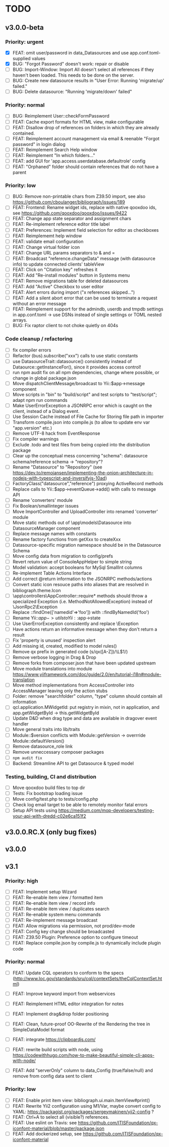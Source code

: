 # TODO

## v3.0.0-beta

### Priority: urgent
- [x] FEAT: omit user/password in data_Datasources and use app.conf.toml-supplied values
- [x] BUG: "Forgot Password" doesn't work: repair or disable
- [ ] BUG: Import-Window: Import All doesn't select all references if they haven't been loaded. This needs to be done on the server. 
- [ ] BUG: Create new datasource results in "User Error: Running 'migrate/up' failed."
- [ ] BUG: Delete datasource: "Running 'migrate/down' failed"

### Priority: normal
- [ ] BUG: Reimplement User::checkFormPassword
- [ ] FEAT: Cache export formats for HTML view, make configurable 
- [ ] FEAT: Disallow drop of references on folders in which they are already contained.
- [ ] FEAT: Reimplement account management via email & reenable "Forgot password" in login dialog
- [ ] FEAT: Reimplement Search Help window
- [ ] FEAT: Reimplement "In which folders..."
- [ ] FEAT: add GUI for 'app.access.userdatabase.defaultrole' config
- [ ] FEAT: "Orphaned" folder should contain references that do not have a parent

### Priority: low
- [ ] BUG: Remove non-printable chars from Z39.50 import, see also https://github.com/cboulanger/bibliograph/issues/189
- [ ] FEAT: Frontend: Rename widget ids, replace with native qooxdoo ids, see https://github.com/qooxdoo/qooxdoo/issues/9422
- [ ] FEAT: Change app state separator and assignment chars
- [ ] FEAT: Re-implement reference editor title label
- [ ] FEAT: Preferences: Implement field selection for editor as checkboxes
- [ ] FEAT: Reimplememt help window
- [ ] FEAT: validate email configuration 
- [ ] FEAT: Change virtual folder icon
- [ ] FEAT: Change URL params separators to & and = 
- [ ] FEAT: Broadcast "reference.changeData" message (with datasource info) to update connected clients' tableView
- [ ] FEAT: Click on "Citation key" refreshes it
- [ ] FEAT: Add "Re-install modules" button in Systems menu
- [ ] FEAT: Remove migrations table for deleted datasources
- [ ] FEAT: Add "Active" Checkbox to user editor
- [ ] FEAT: Alert errors during import ("x references skipped...")
- [ ] FEAT: Add a silent abort error that can be used to terminate a request without an error message
- [ ] FEAT: Reimplement support for the admindb, userdb and tmpdb settings in app.conf.toml -> use DSNs instead of single settings or TOML nested arrays.
- [ ] BUG: Fix raptor client to not choke quietly on 404s 

### Code cleanup / refactoring
- [ ] fix compiler errors
- [ ] Refactor (bus).subscribe("xxx") calls to use static constants
- [ ] use DatasourceTrait::datasource() consistently instead of Dataource::getInstanceFor(), since it provides access control!
- [ ] run npm audit fix on all npm dependencies, change where possible, or change in global package.json
- [ ] Move dispatchClientMessage/broadcast to Yii::$app->message component
- [ ] Move scripts in "bin" to "build/script" and test scripts to "test/script"; adapt npm run commands
- [ ] Make UserErrorException a JSONRPC error which is caught on the client, instead of a Dialog event.
- [ ] Use Session Cache instead of File Cache for Storing file path in importer
- [ ] Transform compile.json into compile.js (to allow to update env var "app.version" etc.)
- [ ] Remove UTF-8 hack from EventResponse
- [ ] Fix compiler warnings
- [ ] Exclude .todo and test files from being copied into the distribution package
- [ ] Clear up the conceptual mess concerning "schema": datasource schema/reference schema -> "repository"?
- [ ] Rename "Datasource" to "Repository" (see https://dev.to/remojansen/implementing-the-onion-architecture-in-nodejs-with-typescript-and-inversifyjs-10ad)
- [ ] FactoryClass("datasource","reference") proxying ActiveRecord methods
- [ ] Replace calls to Yii::$app->eventQueue->add() with calls to message API
- [ ] Rename 'converters' module
- [ ] Fix Boolean/smallinteger issues
- [ ] Move ImportController and UploadController into renamed 'converter' module
- [ ] Move static methods out of \app\models\Datasource into DatasourceManager component
- [ ] Replace message names with constants
- [ ] Rename factory functions from getXxx to createXxx
- [ ] Datasource-specific migration namespace should be in the Datasource Schema
- [ ] Move config data from migration to config/prefs
- [ ] Revert return value of ConsoleAppHelper to simple string
- [ ] Model validation: accept booleans for MySql SmallInt columns
- [ ] Re-implement Table Actions Interface
- [ ] Add correct @return information to the JSONRPC methods/actions
- [ ] Convert static icon resouce paths into aliases that are resolved in bibliograph.theme.Icon
- [ ] \app\controllers\AppController::require* methods should throw a specialized Exception (i.e. MethodNotAllowedException) instead of \JsonRpc2\Exception
- [ ] Replace ::findOne(['namedid'=>'foo']) with ::findByNamedId('foo')
- [ ] Rename Yii::$app->utils to Yii::$app->state
- [ ] Use UserErrorException consistently and replace \Exception
- [ ] Have actions return an informative message when they don't return a result
- [ ] Fix 'property is unused' inspection alert
- [ ] Add missing id, created, modified to model rules()
- [ ] Remove qx prefix in generated code (s/qx([A-Z])/\L$1/)
- [ ] Remove verbose logging in Drag & Drop
- [ ] Remove forks from composer.json that have been updated upstream
- [ ] Move module translations into module https://www.yiiframework.com/doc/guide/2.0/en/tutorial-i18n#module-translation
- [ ] Move method implementations from AccessController into AccessManager leaving only the action stubs 
- [ ] Folder: remove "searchfolder" column, "type" column should contain all information
- [ ] qcl.application.MWidgetId: put registry in mixin, not in application, and app.getWidgetById -> this.getWidgetById
- [ ] Update D&D when drag type and data are available in dragover event handler
- [ ] Move general traits into lib/traits
- [ ] Module::$version conflicts with Module::getVersion -> overrride Module::defaultVersion()
- [ ] Remove datasource_role link
- [ ] Remove unneccessary composer packages
- [ ] `npm audit fix`
- [ ] Backend: Streamline API to get Datasource & typed model

### Testing, building, CI and distribution
- [ ] Move qooxdoo build files to top dir
- [ ] Tests: Fix bootstrap loading issue
- [ ] Move config/test.php to tests/config.php 
- [ ] Check log email target to be able to remotely monitor fatal errors
- [ ] Setup API tests using https://medium.com/mop-developers/testing-your-api-with-dredd-c02e6ca151f2

## v3.0.0.RC.X (only bug fixes)

## v3.0.0

## v3.1

### Priority: high
- [ ] FEAT: Implement setup Wizard
- [ ] FEAT: Re-enable item view / formatted item
- [ ] FEAT: Re-enable item view / record info
- [ ] FEAT: Re-enable item view / duplicates search
- [ ] FEAT: Re-enable system menu commands
- [ ] FEAT: Re-implement message broadcast
- [ ] FEAT: Allow migrations via permission, not prod/dev-mode
- [ ] FEAT: Config key change should be broadcasted
- [ ] FEAT: Z39.50 Plugin: Preference option to configure timeout 
- [ ] FEAT: Replace compile.json by compile.js to dynamically include plugin code

### Priority: normal
- [ ] FEAT: Update CQL operators to conform to the specs (http://www.loc.gov/standards/sru/cql/contextSets/theCqlContextSet.html)
- [ ] FEAT: Improve keyword import from webservices
- [ ] FEAT: Reimplement HTML editor integration for notes
- [ ] FEAT: Implement drag&drop folder positioning
- [ ] FEAT: Clean, future-proof OO-Rewrite of the Rendering the tree in SimpleDataModel format
- [ ] FEAT: integrate https://clipboardjs.com/
- [ ] FEAT: rewrite build scripts with node, using https://codewithhugo.com/how-to-make-beautiful-simple-cli-apps-with-node/
- [ ] FEAT: Add "serverOnly" column to data_Config (true/false/null) and remove from config data sent to client


### Priority: low
- [ ] FEAT: Enable print item view: bibliograph.ui.main.ItemView#print()
- [ ] FEAT: Rewrite Yii2 configuration using M1/Var, maybe convert config to YAML: https://packagist.org/packages/sergeymakinen/yii2-config ?
- [ ] FEAT: Ctrl+A to select all (visible?) references.
- [ ] FEAT: Use eslint on Travis: see https://github.com/ITISFoundation/qx-iconfont-material/blob/master/package.json
- [ ] FEAT: Add dockerized setup, see https://github.com/ITISFoundation/qx-iconfont-material

